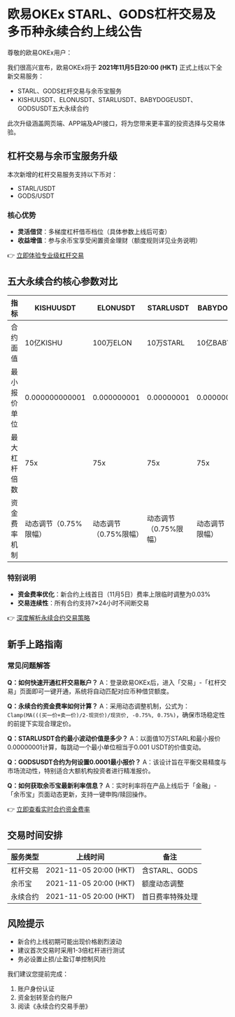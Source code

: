 # 欧易OKEx STARL、GODS杠杆交易及多币种永续合约上线公告

尊敬的欧易OKEx用户：

我们很高兴宣布，欧易OKEx将于 **2021年11月5日20:00 (HKT)** 正式上线以下全新交易服务：
- STARL、GODS杠杆交易与余币宝服务
- KISHUUSDT、ELONUSDT、STARLUSDT、BABYDOGEUSDT、GODSUSDT五大永续合约

此次升级涵盖网页端、APP端及API接口，将为您带来更丰富的投资选择与交易体验。

## 杠杆交易与余币宝服务升级

本次新增的杠杆交易服务支持以下币对：
- STARL/USDT
- GODS/USDT

### 核心优势
- **灵活借贷**：多梯度杠杆借币档位（具体参数上线后可查）
- **收益增值**：参与余币宝享受闲置资金理财（额度规则详见业务说明）

👉 [立即体验专业级杠杆交易](https://bit.ly/okx_welcome)

## 五大永续合约核心参数对比

| 指标 | KISHUUSDT | ELONUSDT | STARLUSDT | BABYDOGEUSDT | GODSUSDT |
|------|-----------|----------|-----------|--------------|----------|
| 合约面值 | 10亿KISHU | 100万ELON | 10万STARL | 10亿BABYDOGE | 1GODS |
| 最小报价单位 | 0.000000000001 | 0.000000001 | 0.00000001 | 0.000000000001 | 0.0001 |
| 最大杠杆倍数 | 75x | 75x | 75x | 75x | 75x |
| 资金费率机制 | 动态调节（0.75%限幅） | 动态调节（0.75%限幅） | 动态调节（0.75%限幅） | 动态调节（0.75%限幅） | 动态调节（0.75%限幅） |

### 特别说明
- **资金费率优化**：新合约上线首日（11月5日）费率上限临时调整为0.03%
- **交易连续性**：所有合约支持7×24小时不间断交易

👉 [深度解析永续合约交易策略](https://bit.ly/okx_welcome)

## 新手上路指南

### 常见问题解答

**Q：如何快速开通杠杆交易账户？**
A：登录欧易OKEx后，进入「交易」-「杠杆交易」页面即可一键开通，系统将自动匹配对应币种借贷额度。

**Q：永续合约资金费率如何计算？**
A：采用动态调整机制，公式为：`Clamp(MA(((买一价+卖一价)/2-现货价)/现货价, -0.75%, 0.75%)`，确保市场稳定性的前提下实现合理定价。

**Q：STARLUSDT合约最小波动价值是多少？**
A：以面值10万STARL和最小报价0.00000001计算，每跳动一个最小单位相当于0.001 USDT的价值变动。

**Q：GODSUSDT合约为何设置0.0001最小报价？**
A：该设计旨在平衡交易精度与市场流动性，特别适合大额机构投资者进行精准报价。

**Q：如何获取余币宝最新利率信息？**
A：实时利率将在产品上线后于「金融」-「余币宝」页面动态更新，支持一键申购/赎回操作。

👉 [立即查看实时合约资金费率](https://bit.ly/okx_welcome)

## 交易时间安排

| 服务类型 | 上线时间 | 备注 |
|----------|----------|------|
| 杠杆交易 | 2021-11-05 20:00 (HKT) | 含STARL、GODS |
| 余币宝 | 2021-11-05 20:00 (HKT) | 额度动态调整 |
| 永续合约 | 2021-11-05 20:00 (HKT) | 首日费率特殊处理 |

## 风险提示
- 新合约上线初期可能出现价格剧烈波动
- 建议首次交易时采用1-3倍杠杆进行测试
- 务必设置止损/止盈订单控制风险

我们建议您提前完成：
1. 账户身份认证
2. 资金划转至合约账户
3. 阅读《永续合约交易手册》
